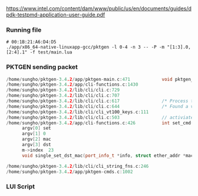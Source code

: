 https://www.intel.com/content/dam/www/public/us/en/documents/guides/dpdk-testpmd-application-user-guide.pdf

### Running file
```
# 00:1B:21:A6:D4:D5
./app/x86_64-native-linuxapp-gcc/pktgen -l 0-4 -n 3 -- -P -m "[1:3].0, [2:4].1" -f test/main.lua
```

### PKTGEN sending packet
```c++
/home/sungho/pktgen-3.4.2/app/pktgen-main.c:471            void pktgen_cli_start();
/home/sungho/pktgen-3.4.2/app/cli-functions.c:1430
/home/sungho/pktgen-3.4.2/lib/cli/cli.c:729
/home/sungho/pktgen-3.4.2/lib/cli/cli.c:707
/home/sungho/pktgen-3.4.2/lib/cli/cli.c:617                /* Process the input for the CLI from the user */
/home/sungho/pktgen-3.4.2/lib/cli/cli.c:644                /* Found a vt100 key sequence, execute function */
/home/sungho/pktgen-3.4.2/lib/cli/cli_vt100_keys.c:111
/home/sungho/pktgen-3.4.2/lib/cli/cli.c:503                // activiates when set 0 dst mac 00:1B:21:A6:D4:D5
/home/sungho/pktgen-3.4.2/app/cli-functions.c:426          int set_cmd(int argc, char **argv);
      argv[0] set
      argv[1] 0
      argv[2] mac
      argv[3] dst
      m->index  23
      void single_set_dst_mac(port_info_t *info, struct ether_addr *mac);

/home/sungho/pktgen-3.4.2/lib/cli/cli_string_fns.c:246
/home/sungho/pktgen-3.4.2/app/pktgen-cmds.c:1002
```

### LUI Script

```

```
